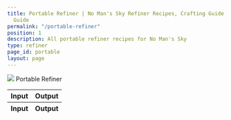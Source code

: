 ```yaml
---
title: Portable Refiner | No Man's Sky Refiner Recipes, Crafting Guide and Cooking
  Guide
permalink: "/portable-refiner"
position: 1
description: All portable refiner recipes for No Man's Sky
type: refiner
page_id: portable
layout: page
---
```


<div class="card mb-3" id="slotWrapper">
    <div class="card-header">
        <img src="uploads/portable.png" />
        <span>Portable Refiner</span>
    </div>
    <div class="card-body">
        <div class="table-responsive">
            <table class="table table-bordered" id="dataTable" width="100%" cellspacing="0">
                <thead>
                    <tr>
                        <th><div>Input</div></th>
                        <th><div>Output</div></th>
                    </tr>
                </thead>
                <tfoot>
                    <tr>
                        <th>Input</th>
                        <th>Output</th>
                    </tr>
                </tfoot>
                <tbody id="oneslot">
                </tbody>
            </table>
        </div>
    </div>
</div>

<script type="text/javascript">
    var publicSpreadsheetUrl = "https://docs.google.com/spreadsheets/d/1rgIYbl3zCD3qGTE-5ZCCmHiol7-9QzIIujkAfmgKoSo/edit?usp=sharing";

    function init() {
        Tabletop.init({
            key: publicSpreadsheetUrl,
            callback: showInfo,
            simpleSheet: false
        });
    }

    function showInfo(data, tabletop) {
        var itemsProcessed = 0;

        data.refiner.elements.forEach(function(item, index) {
            if (isEmpty(item.ing_3) && isEmpty(item.ing_2)) {
                $("#oneslot").append(
                    '<tr>  <td bgcolor="' +
                    getColor(item.ing_1) +
                    '" style="color:' +
                    item.ing_1 +
                    '"><img src="uploads/' +
                    item.ing_1.replace(/ /g, "-").toLowerCase() +
                    '.png" /><span>' +
                    item.ing_1 +
                    " x" +
                    item.ing_1_num +
                    '</span></td> <td bgcolor="' +
                    getColor(item.result) +
                    '" style="color:' +
                    item.result +
                    '"><img src="uploads/' +
                    item.result.replace(/ /g, "-").toLowerCase() +
                    '.png" /><span>' +
                    item.result +
                    " x" +
                    item.result_num +
                    "</span></td>"
                );
            }
            itemsProcessed++;
            if (itemsProcessed === data.refiner.elements.length) {
                callback();
            }
        });
    }

    function isEmpty(obj) {
        for (var key in obj) {
            if (obj.hasOwnProperty(key)) return false;
        }
        return true;
    }

    window.addEventListener("DOMContentLoaded", init);

    function callback() {
        $("#dataTable").DataTable({
            order: [
                [1, "asc"]
            ],
            ordering: false,
            language: {
                searchPlaceholder: "Search",
                search: ""
            }
        });

        $('#dataTable thead th').each( function () {
            var title = $(this).text();
            $(this).find('div').append( '<input type="text" class="form-control form-control-sm cell-search" placeholder="Search '+title+'" />' );
        } );
    
        var table = $('#dataTable').DataTable();
    
        // Apply the search
        table.columns().every( function () {
            var that = this;
    
            $( 'input', this.header() ).on( 'keyup change clear', function () {
                if ( that.search() !== this.value ) {
                    that
                        .search( this.value )
                        .draw();
                }
            } );
        } );
        $("#slotWrapper").fadeIn();
    }
</script>
<script src="https://cdnjs.cloudflare.com/ajax/libs/tabletop.js/1.5.1/tabletop.min.js"></script>
